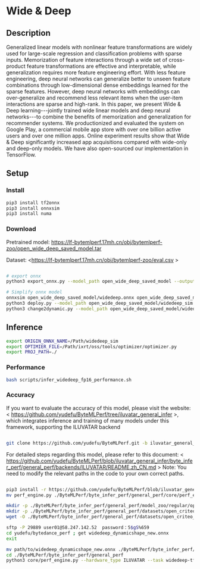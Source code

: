 # Wide & Deep

## Description

Generalized linear models with nonlinear feature transformations are widely used for large-scale regression and classification problems with sparse inputs. Memorization of feature interactions through a wide set of cross-product feature transformations are effective and interpretable, while generalization requires more feature engineering effort. With less feature engineering, deep neural networks can generalize better to unseen feature combinations through low-dimensional dense embeddings learned for the sparse features. However, deep neural networks with embeddings can over-generalize and recommend less relevant items when the user-item interactions are sparse and high-rank. In this paper, we present Wide & Deep learning---jointly trained wide linear models and deep neural networks---to combine the benefits of memorization and generalization for recommender systems. We productionized and evaluated the system on Google Play, a commercial mobile app store with over one billion active users and over one million apps. Online experiment results show that Wide & Deep significantly increased app acquisitions compared with wide-only and deep-only models. We have also open-sourced our implementation in TensorFlow.

## Setup

### Install

```bash
pip3 install tf2onnx
pip3 install onnxsim
pip3 install numa

```

### Download

Pretrained model: <https://lf-bytemlperf.17mh.cn/obj/bytemlperf-zoo/open_wide_deep_saved_model.tar>

Dataset: <https://lf-bytemlperf.17mh.cn/obj/bytemlperf-zoo/eval.csv >

```bash

# export onnx
python3 export_onnx.py --model_path open_wide_deep_saved_model --output_path open_wide_deep_saved_model/widedeep.onnx

# Simplify onnx model
onnxsim open_wide_deep_saved_model/widedeep.onnx open_wide_deep_saved_model/widedeep_sim.onnx
python3 deploy.py --model_path open_wide_deep_saved_model/widedeep_sim.onnx --output_path open_wide_deep_saved_model/widedeep_sim.onnx
python3 change2dynamic.py --model_path open_wide_deep_saved_model/widedeep_sim.onnx --output_path open_wide_deep_saved_model/widedeep_sim.onnx
```

## Inference

```bash
export ORIGIN_ONNX_NAME=/Path/widedeep_sim
export OPTIMIER_FILE=/Path/ixrt/oss/tools/optimizer/optimizer.py
export PROJ_PATH=./
```

### Performance

```bash
bash scripts/infer_widedeep_fp16_performance.sh
```

### Accuracy

If you want to evaluate the accuracy of this model, please visit the website: < https://github.com/yudefu/ByteMLPerf/tree/iluvatar_general_infer >, which integrates inference and training of many models under this framework, supporting the ILUVATAR backend

```bash

git clone https://github.com/yudefu/ByteMLPerf.git -b iluvatar_general_infer
```

For detailed steps regarding this model, please refer to this document: < https://github.com/yudefu/ByteMLPerf/blob/iluvatar_general_infer/byte_infer_perf/general_perf/backends/ILUVATAR/README.zh_CN.md > Note: You need to modify the relevant paths in the code to your own correct paths.

```bash

pip3 install -r https://github.com/yudefu/ByteMLPerf/blob/iluvatar_general_infer/byte_infer_perf/general_perf/requirements.txt
mv perf_engine.py ./ByteMLPerf/byte_infer_perf/general_perf/core/perf_engine.py

mkdir -p ./ByteMLPerf/byte_infer_perf/general_perf/model_zoo/regular/open_wide_deep_saved_model
mkdir -p ./ByteMLPerf/byte_infer_perf/general_perf/datasets/open_criteo_kaggle/
wget -O ./ByteMLPerf/byte_infer_perf/general_perf/datasets/open_criteo_kaggle/eval.csv https://lf-bytemlperf.17mh.cn/obj/bytemlperf-zoo/eval.csv

sftp -P 29889 user01@58.247.142.52  password：5$gS%659
cd yudefu/bytedance_perf ; get widedeep_dynamicshape_new.onnx
exit

mv path/to/widedeep_dynamicshape_new.onnx ./ByteMLPerf/byte_infer_perf/general_perf/model_zoo/regular/open_wide_deep_saved_model/widedeep_dynamicshape.onnx
cd ./ByteMLPerf/byte_infer_perf/general_perf
python3 core/perf_engine.py --hardware_type ILUVATAR --task widedeep-tf-fp32
```